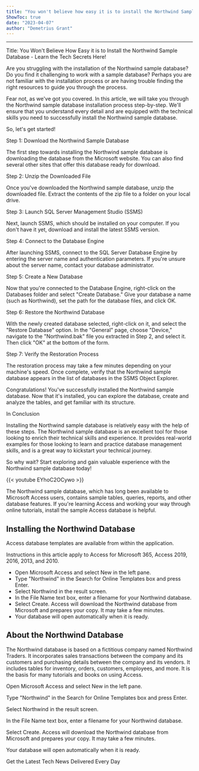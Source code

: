 ```yaml
---
title: "You won't believe how easy it is to install the Northwind Sample Database - learn the tech secrets here!"
ShowToc: true 
date: "2023-04-07"
author: "Demetrius Grant"
---
```

*****
Title: You Won't Believe How Easy it is to Install the Northwind Sample Database - Learn the Tech Secrets Here!

Are you struggling with the installation of the Northwind sample database? Do you find it challenging to work with a sample database? Perhaps you are not familiar with the installation process or are having trouble finding the right resources to guide you through the process.

Fear not, as we've got you covered. In this article, we will take you through the Northwind sample database installation process step-by-step. We'll ensure that you understand every detail and are equipped with the technical skills you need to successfully install the Northwind sample database.

So, let's get started!

Step 1: Download the Northwind Sample Database

The first step towards installing the Northwind sample database is downloading the database from the Microsoft website. You can also find several other sites that offer this database ready for download.

Step 2: Unzip the Downloaded File

Once you've downloaded the Northwind sample database, unzip the downloaded file. Extract the contents of the zip file to a folder on your local drive.

Step 3: Launch SQL Server Management Studio (SSMS)

Next, launch SSMS, which should be installed on your computer. If you don't have it yet, download and install the latest SSMS version.

Step 4: Connect to the Database Engine

After launching SSMS, connect to the SQL Server Database Engine by entering the server name and authentication parameters. If you're unsure about the server name, contact your database administrator.

Step 5: Create a New Database

Now that you're connected to the Database Engine, right-click on the Databases folder and select "Create Database." Give your database a name (such as Northwind), set the path for the database files, and click OK.

Step 6: Restore the Northwind Database

With the newly created database selected, right-click on it, and select the "Restore Database" option. In the "General" page, choose "Device," navigate to the "Northwind.bak" file you extracted in Step 2, and select it. Then click "OK" at the bottom of the form.

Step 7: Verify the Restoration Process

The restoration process may take a few minutes depending on your machine's speed. Once complete, verify that the Northwind sample database appears in the list of databases in the SSMS Object Explorer.

Congratulations! You've successfully installed the Northwind sample database. Now that it's installed, you can explore the database, create and analyze the tables, and get familiar with its structure.

In Conclusion

Installing the Northwind sample database is relatively easy with the help of these steps. The Northwind sample database is an excellent tool for those looking to enrich their technical skills and experience. It provides real-world examples for those looking to learn and practice database management skills, and is a great way to kickstart your technical journey.

So why wait? Start exploring and gain valuable experience with the Northwind sample database today!

{{< youtube EYhoC2OCywo >}} 




The Northwind sample database, which has long been available to Microsoft Access users, contains sample tables, queries, reports, and other database features. If you're learning Access and working your way through online tutorials, install the sample Access database is helpful.

 
##   Installing the Northwind Database  
 

Access database templates are available from within the application.

 
Instructions in this article apply to Access for Microsoft 365, Access 2019, 2016, 2013, and 2010.
 
- Open Microsoft Access and select New in the left pane.
 - Type "Northwind" in the Search for Online Templates box and press Enter.
 - Select Northwind in the result screen.
 - In the File Name text box, enter a filename for your Northwind database.
 - Select Create. Access will download the Northwind database from Microsoft and prepares your copy. It may take a few minutes.
 - Your database will open automatically when it is ready.

 
##   About the Northwind Database  
 

The Northwind database is based on a fictitious company named Northwind Traders. It incorporates sales transactions between the company and its customers and purchasing details between the company and its vendors. It includes tables for inventory, orders, customers, employees, and more. It is the basis for many tutorials and books on using Access.

 

Open Microsoft Access and select New in the left pane.

 

Type "Northwind" in the Search for Online Templates box and press Enter.

 

Select Northwind in the result screen.

 

In the File Name text box, enter a filename for your Northwind database.

 

Select Create. Access will download the Northwind database from Microsoft and prepares your copy. It may take a few minutes.

 

Your database will open automatically when it is ready.

 

Get the Latest Tech News Delivered Every Day




